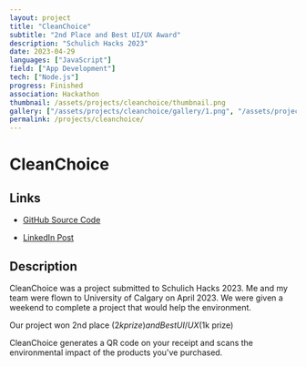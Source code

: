 ```yaml
---
layout: project
title: "CleanChoice"
subtitle: "2nd Place and Best UI/UX Award"
description: "Schulich Hacks 2023"
date: 2023-04-29
languages: ["JavaScript"]
field: ["App Development"]
tech: ["Node.js"]
progress: Finished
association: Hackathon
thumbnail: /assets/projects/cleanchoice/thumbnail.png
gallery: ["/assets/projects/cleanchoice/gallery/1.png", "/assets/projects/cleanchoice/gallery/10.png", "/assets/projects/cleanchoice/gallery/11.png", "/assets/projects/cleanchoice/gallery/12.png", "/assets/projects/cleanchoice/gallery/13.png", "/assets/projects/cleanchoice/gallery/14.png", "/assets/projects/cleanchoice/gallery/15.png", "/assets/projects/cleanchoice/gallery/16.png", "/assets/projects/cleanchoice/gallery/17.png", "/assets/projects/cleanchoice/gallery/18.png", "/assets/projects/cleanchoice/gallery/19.png", "/assets/projects/cleanchoice/gallery/2.png", "/assets/projects/cleanchoice/gallery/20.png", "/assets/projects/cleanchoice/gallery/21.png", "/assets/projects/cleanchoice/gallery/22.png", "/assets/projects/cleanchoice/gallery/3.png", "/assets/projects/cleanchoice/gallery/4.png", "/assets/projects/cleanchoice/gallery/5.png", "/assets/projects/cleanchoice/gallery/6.png", "/assets/projects/cleanchoice/gallery/7.png", "/assets/projects/cleanchoice/gallery/8.png", "/assets/projects/cleanchoice/gallery/9.png", "/assets/projects/cleanchoice/gallery/gallery.json"]
permalink: /projects/cleanchoice/
---
```


# CleanChoice

## Links

- [GitHub Source Code](https://github.com/JeremyTubongbanua/CleanChoice)

- [LinkedIn Post](https://www.linkedin.com/posts/jeremy-tubongbanua_thank-you-schulich-school-of-engineering-activity-7060422361740677120-37kN?utm_source=share&utm_medium=member_desktop)

## Description

CleanChoice was a project submitted to Schulich Hacks 2023. Me and my team were flown to University of Calgary on April 2023. We were given a weekend to complete a project that would help the environment.

Our project won 2nd place ($2k prize) and Best UI/UX ($1k prize)

CleanChoice generates a QR code on your receipt and scans the environmental impact of the products you've purchased.
